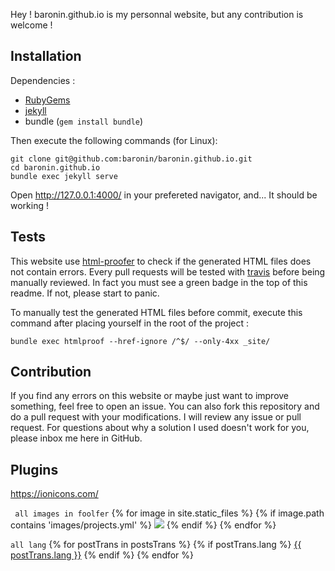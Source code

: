 Hey ! baronin.github.io is my personnal website, but any contribution is welcome !

## Installation

Dependencies :
* [RubyGems](https://rubygems.org/pages/download)
* [jekyll](http://jekyllrb.com/docs/installation/)
* bundle (`gem install bundle`)

Then execute the following commands (for Linux): 

```
git clone git@github.com:baronin/baronin.github.io.git
cd baronin.github.io
bundle exec jekyll serve
```

Open http://127.0.0.1:4000/ in your prefereted navigator, and... It should be working !

## Tests

This website use [html-proofer](https://github.com/gjtorikian/html-proofer) to check if the generated HTML files does not contain errors. Every pull requests will be tested with [travis](https://travis-ci.org/) before being manually reviewed. In fact you must see a green badge in the top of this readme. If not, please start to panic.

To manually test the generated HTML files before commit, execute this command after placing yourself in the root of the project :
```
bundle exec htmlproof --href-ignore /^$/ --only-4xx _site/
```

## Contribution

If you find any errors on this website or maybe just want to improve something, feel free to open an issue. You can also fork this repository and do a pull request with your modifications. I will review any issue or pull request. For questions about why a solution I used doesn't work for you, please inbox me here in GitHub.

## Plugins 

https://ionicons.com/

``` all images in foolfer```
{% for image in site.static_files %}
    {% if image.path contains 'images/projects.yml' %}
          <img src="{{ site.base-url }}{{ image.path }}">
    {% endif %}
{% endfor %}

``` all lang ```
 {% for postTrans in postsTrans %}
    {% if postTrans.lang %}
        <a class="{{ postTrans.lang }}" href="{{ site.base-url }}{{ postTrans.url }}">{{ postTrans.lang }}</a>
    {% endif %}
 {% endfor %}
